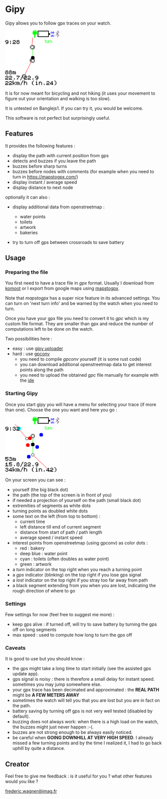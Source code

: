 # Gipy

Gipy allows you to follow gpx traces on your watch.

![Screenshot](screenshot1.png)


It is for now meant for bicycling and not hiking
(it uses your movement to figure out your orientation
and walking is too slow).

It is untested on Banglejs1. If you can try it, you would be welcome.

This software is not perfect but surprisingly useful.

## Features

It provides the following features :

- display the path with current position from gps
- detects and buzzes if you leave the path
- buzzes before sharp turns
- buzzes before nodes with comments
(for example when you need to turn in https://mapstogpx.com/)
- display instant / average speed
- display distance to next node

optionally it can also :

- display additional data from openstreetmap :
    - water points
    - toilets
    - artwork
    - bakeries

- try to turn off gps between crossroads to save battery

## Usage

### Preparing the file

You first need to have a trace file in *gpx* format.
Usually I download from [komoot](https://www.komoot.com/) or I export
from google maps using [mapstogpx](https://mapstogpx.com/).

Note that *mapstogpx* has a super nice feature in its advanced settings.
You can turn on 'next turn info' and be warned by the watch when you need to turn.

Once you have your gpx file you need to convert it to *gpc* which is my custom file format.
They are smaller than gpx and reduce the number of computations left to be done on the watch.

Two possibilities here :
- easy : use [gipy uploader](../gipy_uploader)
- hard : use [gpconv](https://github.com/wagnerf42/gpconv)
    * you need to compile *gpconv* yourself (it is some rust code)
    * you can download additional openstreetmap data to get interest points along the path
    * you need to upload the obtained *gpc* file manually for example with the [ide](https://www.espruino.com/ide/)

### Starting Gipy

Once you start gipy you will have a menu for selecting your trace (if more than one).
Choose the one you want and here you go :

![Screenshot](screenshot2.png)

On your screen you can see :

- yourself (the big black dot)
- the path (the top of the screen is in front of you)
- if needed a projection of yourself on the path (small black dot)
- extremities of segments as white dots
- turning points as doubled white dots
- some text on the left (from top to bottom) :
    * current time
    * left distance till end of current segment
    * distance from start of path / path length
    * average speed / instant speed
- interest points from openstreetmap (using gpconv) as color dots :
    * red : bakery
    * deep blue : water point
    * cyan : toilets (often doubles as water point)
    * green : artwork
- a *turn* indicator on the top right when you reach a turning point
- a *gps* indicator (blinking) on the top right if you lose gps signal
- a *lost* indicator on the top right if you stray too far away from path
- a black segment extending from you when you are lost, indicating the rough direction of where to go

### Settings

Few settings for now (feel free to suggest me more) :

- keep gps alive : if turned off, will try to save battery by turning the gps off on long segments
- max speed : used to compute how long to turn the gps off

### Caveats

It is good to use but you should know :

- the gps might take a long time to start initially (see the assisted gps update app).
- gps signal is noisy : there is therefore a small delay for instant speed. sometimes you may jump somewhere else.
- your gpx trace has been decimated and approximated : the **REAL PATH** might be **A FEW METERS AWAY**
- sometimes the watch will tell you that you are lost but you are in fact on the path.
- battery saving by turning off gps is not very well tested (disabled by default).
- buzzing does not always work: when there is a high load on the watch, the buzzes might just never happen :-(.
- buzzes are not strong enough to be always easily noticed.
- be careful when **GOING DOWNHILL AT VERY HIGH SPEED**. I already missed a few turning points and by the time I realized it,
I had to go back uphill by quite a distance.

## Creator

Feel free to give me feedback : is it useful for you ? what other features would you like ?

frederic.wagner@imag.fr
